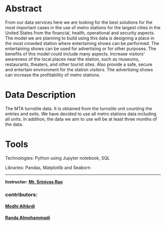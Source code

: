 # Abstract
From our data services here we are looking for the best solutions for the most important cases in the use of metro stations for the largest cities in the United States from the financial, health, operational and security aspects. The model we are planning to build using this data is designing a place in the most crowded station where entertaining shows can be performed. The entertaining shows can be used for advertising or for other purposes. 
The benefits of this model could include many aspects. Increase visitors' awareness of the local places near the station, such as museums, restaurants, theaters, and other tourist sites. Also provide a safe, secure and entertain environment for the station visitors. The advertising shows can increase the profitability of metro stations.


# Data Description
The MTA turnstile data. It is obtained from the turnstile unit counting the entries and exits. We have decided to use all metro stations data including all units. In addition, the data we aim to use will be at least three months of the data. 

# Tools
Technologies: Python using Jupyter notebook, SQL

Libraries: Pandas, Matplotlib and Seaborn


______________________________________________________

**Instructor:** [**Mr. Srinivas Rao**]()

### contributors:
#### [Modhi Alhbrdi](https://github.com/ModiHb)
#### [Randa Almohammadi](https://github.com/rmalmoha)
